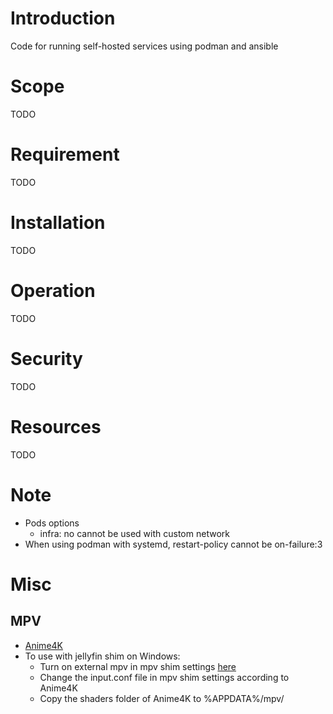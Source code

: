 # Introduction
Code for running self-hosted services using podman and ansible
# Scope
TODO
# Requirement
TODO
# Installation
TODO
# Operation
TODO
# Security
TODO
# Resources
TODO
# Note
- Pods options
  - infra: no cannot be used with custom network
- When using podman with systemd, restart-policy cannot be on-failure:3
# Misc
## MPV
- [Anime4K](https://github.com/bloc97/Anime4K)
- To use with jellyfin shim on Windows:
  - Turn on external mpv in mpv shim settings [here](https://github.com/jellyfin/jellyfin-mpv-shim#external-mpv)
  - Change the input.conf file in mpv shim settings according to Anime4K
  - Copy the shaders folder of Anime4K to %APPDATA%/mpv/
